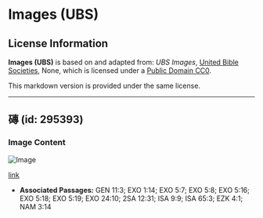 # Images (UBS)

## License Information

**Images (UBS)** is based on and adapted from: _UBS Images_, [United Bible Societies](https://unitedbiblesocieties.org/), None, which is licensed under a [Public Domain CC0](https://creativecommons.org/public-domain/cc0/).

This markdown version is provided under the same license.



--------------------------------

## 磚 (id: 295393)

### Image Content

![Image](https://cdn.aquifer.bible/aquifer-content/resources/Media/WEB-0357_brick.jpg)

[link](https://cdn.aquifer.bible/aquifer-content/resources/Media/WEB-0357_brick.jpg)

* **Associated Passages:** GEN 11:3; EXO 1:14; EXO 5:7; EXO 5:8; EXO 5:16; EXO 5:18; EXO 5:19; EXO 24:10; 2SA 12:31; ISA 9:9; ISA 65:3; EZK 4:1; NAM 3:14

